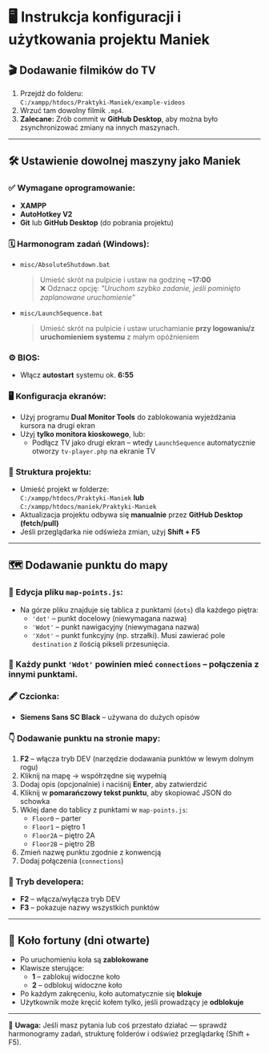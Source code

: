 # 🖥️ Instrukcja konfiguracji i użytkowania projektu **Maniek**

## 🎬 Dodawanie filmików do TV

1. Przejdź do folderu:  
   `C:/xampp/htdocs/Praktyki-Maniek/example-videos`
2. Wrzuć tam dowolny filmik `.mp4`.
3. **Zalecane:** Zrób commit w **GitHub Desktop**, aby można było zsynchronizować zmiany na innych maszynach.

---

## 🛠️ Ustawienie dowolnej maszyny jako **Maniek**

### ✅ Wymagane oprogramowanie:
- **XAMPP**
- **AutoHotkey V2**
- **Git** lub **GitHub Desktop** (do pobrania projektu)

### 🗓️ Harmonogram zadań (Windows):
- `misc/AbsoluteShutdown.bat`  
  > Umieść skrót na pulpicie i ustaw na godzinę **~17:00**  
  > ❌ Odznacz opcję: _"Uruchom szybko zadanie, jeśli pominięto zaplanowane uruchomienie"_
- `misc/LaunchSequence.bat`  
  > Umieść skrót na pulpicie i ustaw uruchamianie **przy logowaniu/z uruchomieniem systemu** z małym opóźnieniem

### ⚙️ BIOS:
- Włącz **autostart** systemu ok. **6:55**

### 🖥️ Konfiguracja ekranów:
- Użyj programu **Dual Monitor Tools** do zablokowania wyjeżdżania kursora na drugi ekran
- Użyj **tylko monitora kioskowego**, lub:
  - Podłącz TV jako drugi ekran – wtedy `LaunchSequence` automatycznie otworzy `tv-player.php` na ekranie TV

### 📂 Struktura projektu:
- Umieść projekt w folderze:  
  `C:/xampp/htdocs/Praktyki-Maniek` **lub** `C:/xampp/htdocs/maniek/Praktyki-Maniek`
- Aktualizacja projektu odbywa się **manualnie** przez **GitHub Desktop (fetch/pull)**
- Jeśli przeglądarka nie odświeża zmian, użyj **Shift + F5**

---

## 🗺️ Dodawanie punktu do mapy

### 🔧 Edycja pliku `map-points.js`:
- Na górze pliku znajduje się tablica z punktami (`dots`) dla każdego piętra:
  - `'dot'` – punkt docelowy (niewymagana nazwa)
  - `'Wdot'` – punkt nawigacyjny (niewymagana nazwa)
  - `'Xdot'` – punkt funkcyjny (np. strzałki). Musi zawierać pole `destination` z ilością pikseli przesunięcia.

### 🔗 Każdy punkt `'Wdot'` powinien mieć `connections` – połączenia z innymi punktami.

### 🖋️ Czcionka:
- **Siemens Sans SC Black** – używana do dużych opisów

### 👇 Dodawanie punktu na stronie mapy:
1. **F2** – włącza tryb DEV (narzędzie dodawania punktów w lewym dolnym rogu)
2. Kliknij na mapę → współrzędne się wypełnią
3. Dodaj opis (opcjonalnie) i naciśnij **Enter**, aby zatwierdzić
4. Kliknij w **pomarańczowy tekst punktu**, aby skopiować JSON do schowka
5. Wklej dane do tablicy z punktami w `map-points.js`:
   - `Floor0` – parter  
   - `Floor1` – piętro 1  
   - `Floor2A` – piętro 2A  
   - `Floor2B` – piętro 2B
6. Zmień nazwę punktu zgodnie z konwencją
7. Dodaj połączenia (`connections`)

### 🧪 Tryb developera:
- **F2** – włącza/wyłącza tryb DEV
- **F3** – pokazuje nazwy wszystkich punktów

---

## 🎡 Koło fortuny (dni otwarte)

- Po uruchomieniu koła są **zablokowane**
- Klawisze sterujące:
  - **1** – zablokuj widoczne koło
  - **2** – odblokuj widoczne koło
- Po każdym zakręceniu, koło automatycznie się **blokuje**
- Użytkownik może kręcić kołem tylko, jeśli prowadzący je **odblokuje**

---

📌 **Uwaga:** Jeśli masz pytania lub coś przestało działać — sprawdź harmonogramy zadań, strukturę folderów i odśwież przeglądarkę (Shift + F5).

